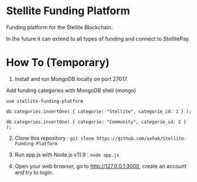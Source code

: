 # Stellite Funding Platform

Funding platform for the Stellite Blockchain.

In the future it can extend to all types of funding and connect to StellitePay.


# How To (Temporary)

1. Install and run MongoDB locally on port 27017.

Add funding categories with MongoDB shell (mongo)

`use stellite-funding-platform`

`db.categories.insertOne( { categorie: "Stellite", categorie_id: 1 } );`

`db.categories.insertOne( { categorie: "Community", categorie_id: 2 } );`

2. Clone this repository :
`git clone https://github.com/oxhak/Stellite-Funding-Platform`

3. Run app.js with Node.js v11.9 : `node app.js`

4. Open your web browser, go to http://127.0.0.1:3000, create an account and try to login.

